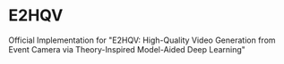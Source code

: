 # E2HQV
Official Implementation for "E2HQV: High-Quality Video Generation from Event Camera via Theory-Inspired Model-Aided Deep Learning"
